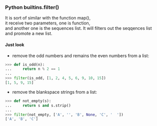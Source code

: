 ### Python __builtins__.filter()
It is sort of similar with the function map(),  
it receive two parameters, one is function,  
and another one is the sequences list.
It will filters out the seqqences list and promote a new list.
#### Just look
* remove the odd numbers and remains the even numbers from a list:
```python
>>> def is_odd(n):
...     return n % 2 == 1
... 
>>> filter(is_odd, [1, 2, 4, 5, 6, 9, 10, 15])
[1, 5, 9, 15]
```
* remove the blankspace strings from a list:
```python
>>> def not_empty(s):
...     return s and s.strip()
... 
>>> filter(not_empty, ['A', '', 'B', None, 'C', '  '])
['A', 'B', 'C']
```
